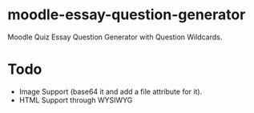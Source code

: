 # moodle-essay-question-generator
 Moodle Quiz Essay Question Generator with Question Wildcards.

# Todo
* Image Support (base64 it and add a file attribute for it).
* HTML Support through WYSIWYG
